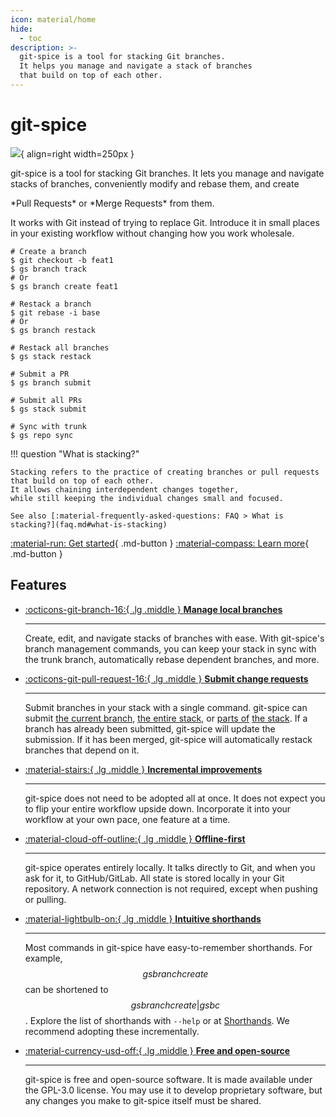 ```yaml
---
icon: material/home
hide:
  - toc
description: >-
  git-spice is a tool for stacking Git branches.
  It helps you manage and navigate a stack of branches
  that build on top of each other.
---
```


# git-spice

![](img/logo.png){ align=right width=250px }

git-spice is a tool for stacking Git branches.
It lets you manage and navigate stacks of branches,
conveniently modify and rebase them, and create
<!-- gs:github --> *Pull Requests* or
<!-- gs:gitlab --> *Merge Requests* from them.

It works with Git instead of trying to replace Git.
Introduce it in small places in your existing workflow
without changing how you work wholesale.

<div class="grid" markdown>

```freeze language="shell"
# Create a branch
$ git checkout -b feat1
$ gs branch track
# Or
$ gs branch create feat1

# Restack a branch
$ git rebase -i base
# Or
$ gs branch restack
```

```freeze language="shell"
# Restack all branches
$ gs stack restack

# Submit a PR
$ gs branch submit

# Submit all PRs
$ gs stack submit

# Sync with trunk
$ gs repo sync
```

</div>

!!! question "What is stacking?"

    Stacking refers to the practice of creating branches or pull requests
    that build on top of each other.
    It allows chaining interdependent changes together,
    while still keeping the individual changes small and focused.

    See also [:material-frequently-asked-questions: FAQ > What is stacking?](faq.md#what-is-stacking)

[:material-run: Get started](start/index.md){ .md-button }
[:material-compass: Learn more](guide/index.md){ .md-button }

## Features

<div class="grid cards" markdown>

-   [:octicons-git-branch-16:{ .lg .middle } __Manage local branches__](guide/branch.md)

    ---

    Create, edit, and navigate stacks of branches with ease.
    With git-spice's branch management commands,
    you can keep your stack in sync with the trunk branch,
    automatically rebase dependent branches, and more.

-   [:octicons-git-pull-request-16:{ .lg .middle } __Submit change requests__](guide/cr.md) <!-- gs:github --> <!-- gs:gitlab -->

    ---

    Submit branches in your stack with a single command.
    git-spice can submit
    [the current branch](cli/reference.md#gs-branch-submit),
    [the entire stack](cli/reference.md#gs-stack-submit), or
    [parts of](cli/reference.md#gs-upstack-submit)
    [the stack](cli/reference.md#gs-downstack-submit).
    If a branch has already been submitted, git-spice will update the submission.
    If it has been merged, git-spice will automatically restack branches that depend on it.

-   [:material-stairs:{ .lg .middle } __Incremental improvements__](start/stack.md)

    ---

    git-spice does not need to be adopted all at once.
    It does not expect you to flip your entire workflow upside down.
    Incorporate it into your workflow at your own pace,
    one feature at a time.

-   [:material-cloud-off-outline:{ .lg .middle } __Offline-first__](guide/internals.md)

    ---

    git-spice operates entirely locally.
    It talks directly to Git, and when you ask for it, to GitHub/GitLab.
    All state is stored locally in your Git repository.
    A network connection is not required, except when pushing or pulling.

-   [:material-lightbulb-on:{ .lg .middle } __Intuitive shorthands__](cli/shorthand.md)

    ---

    Most commands in git-spice have easy-to-remember shorthands.
    For example, $$gs branch create$$ can be shortened to $$gs branch create|gs bc$$.
    Explore the list of shorthands with `--help` or at [Shorthands](cli/shorthand.md).
    We recommend adopting these incrementally.

-   [:material-currency-usd-off:{ .lg .middle } __Free and open-source__](https://github.com/abhinav/git-spice)

    ---

    git-spice is free and open-source software.
    It is made available under the GPL-3.0 license.
    You may use it to develop proprietary software,
    but any changes you make to git-spice itself must be shared.

</div>
